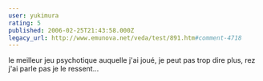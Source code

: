 ```yaml
---
user: yukimura
rating: 5
published: 2006-02-25T21:43:58.000Z
legacy_url: http://www.emunova.net/veda/test/891.htm#comment-4718
---
```

le meilleur jeu psychotique auquelle j'ai joué, je peut pas trop dire plus, rez j'ai parle pas je le ressent...